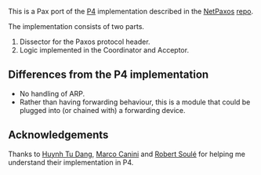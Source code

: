 This is a Pax port of the [P4](http://p4.org) implementation described in the
[NetPaxos](http://www.inf.usi.ch/faculty/soule/netpaxos.html)
[repo](https://github.com/usi-systems/p4paxos/tree/ac69d52e402807f53142123000b0b4e7105fdd3c).

The implementation consists of two parts.

1. Dissector for the Paxos protocol header.
2. Logic implemented in the Coordinator and Acceptor.

## Differences from the P4 implementation
* No handling of ARP.
* Rather than having forwarding behaviour, this is a module that could be
  plugged into (or chained with) a forwarding device.

## Acknowledgements
Thanks to [Huynh Tu Dang](http://www.people.usi.ch/danghu/), [Marco
Canini](http://perso.uclouvain.be/marco.canini/) and [Robert
Soul&eacute;](http://www.inf.usi.ch/faculty/soule/) for helping me understand
their implementation in P4.
